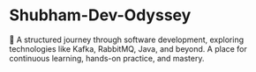 # Shubham-Dev-Odyssey
🚀 A structured journey through software development, exploring technologies like Kafka, RabbitMQ, Java, and beyond. A place for continuous learning, hands-on practice, and mastery.
